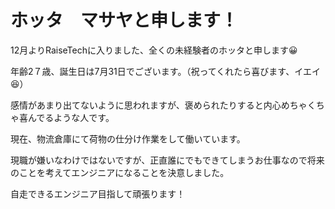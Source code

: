 # ホッタ　マサヤと申します！
12月よりRaiseTechに入りました、全くの未経験者のホッタと申します😀

年齢2７歳、誕生日は7月31日でございます。（祝ってくれたら喜びます、イエイ😆）

感情があまり出てないように思われますが、褒められたりすると内心めちゃくちゃ喜んでるような人です。

現在、物流倉庫にて荷物の仕分け作業をして働いています。

現職が嫌いなわけではないですが、正直誰にでもできてしまうお仕事なので将来のことを考えてエンジニアになることを決意しました。

自走できるエンジニア目指して頑張ります！

<!---
HottaMasaya/HottaMasaya is a ✨ special ✨ repository because its `README.md` (this file) appears on your GitHub profile.
You can click the Preview link to take a look at your changes.
--->
